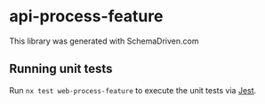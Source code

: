 
# api-process-feature

This library was generated with SchemaDriven.com

## Running unit tests

Run `nx test web-process-feature` to execute the unit tests via [Jest](https://jestjs.io).

